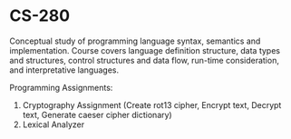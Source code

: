 # CS-280

Conceptual study of programming language syntax, semantics and implementation. Course covers language definition structure, data types and structures, control structures and data flow, run-time consideration, and interpretative languages.

Programming Assignments:
1. Cryptography Assignment (Create rot13 cipher, Encrypt text, Decrypt text, Generate caeser cipher dictionary)
2. Lexical Analyzer

